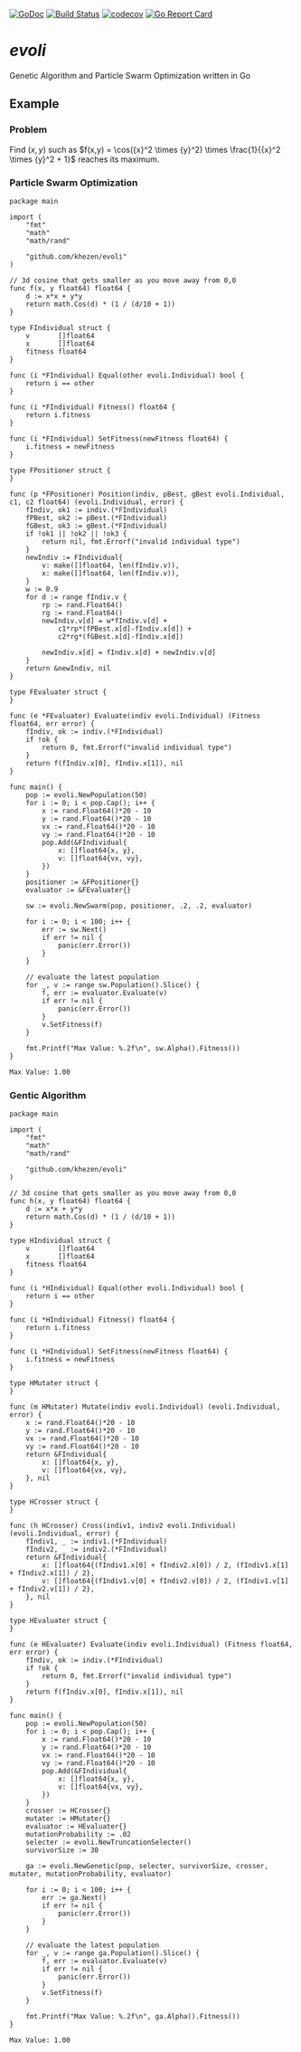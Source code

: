 [![GoDoc](https://img.shields.io/badge/go-documentation-blue.svg?style=flat-square)](https://godoc.org/github.com/khezen/evoli)
[![Build Status](http://img.shields.io/travis/khezen/evoli.svg?style=flat-square)](https://travis-ci.org/khezen/evoli) [![codecov](https://img.shields.io/codecov/c/github/khezen/evoli/master.svg?style=flat-square)](https://codecov.io/gh/khezen/evoli)
[![Go Report Card](https://goreportcard.com/badge/github.com/khezen/evoli?style=flat-square)](https://goreportcard.com/report/github.com/khezen/evoli)

# *evoli*

Genetic Algorithm and Particle Swarm Optimization written in Go

## Example

### Problem

Find $(x,y)$ such as $f(x,y) = \cos({x}^2 \times {y}^2) \times \frac{1}{{x}^2 \times {y}^2 + 1}$ reaches its maximum.

### Particle Swarm Optimization

```golang
package main

import (
	"fmt"
	"math"
	"math/rand"

	"github.com/khezen/evoli"
)

// 3d cosine that gets smaller as you move away from 0,0
func f(x, y float64) float64 {
	d := x*x + y*y
	return math.Cos(d) * (1 / (d/10 + 1))
}

type FIndividual struct {
	v       []float64
	x       []float64
	fitness float64
}

func (i *FIndividual) Equal(other evoli.Individual) bool {
	return i == other
}

func (i *FIndividual) Fitness() float64 {
	return i.fitness
}

func (i *FIndividual) SetFitness(newFitness float64) {
	i.fitness = newFitness
}

type FPositioner struct {
}

func (p *FPositioner) Position(indiv, pBest, gBest evoli.Individual, c1, c2 float64) (evoli.Individual, error) {
	fIndiv, ok1 := indiv.(*FIndividual)
	fPBest, ok2 := pBest.(*FIndividual)
	fGBest, ok3 := gBest.(*FIndividual)
	if !ok1 || !ok2 || !ok3 {
		return nil, fmt.Errorf("invalid individual type")
	}
	newIndiv := FIndividual{
		v: make([]float64, len(fIndiv.v)),
		x: make([]float64, len(fIndiv.v)),
	}
	w := 0.9
	for d := range fIndiv.v {
		rp := rand.Float64()
		rg := rand.Float64()
		newIndiv.v[d] = w*fIndiv.v[d] +
			c1*rp*(fPBest.x[d]-fIndiv.x[d]) +
			c2*rg*(fGBest.x[d]-fIndiv.x[d])

		newIndiv.x[d] = fIndiv.x[d] + newIndiv.v[d]
	}
	return &newIndiv, nil
}

type FEvaluater struct {
}

func (e *FEvaluater) Evaluate(indiv evoli.Individual) (Fitness float64, err error) {
	fIndiv, ok := indiv.(*FIndividual)
	if !ok {
		return 0, fmt.Errorf("invalid individual type")
	}
	return f(fIndiv.x[0], fIndiv.x[1]), nil
}

func main() {
	pop := evoli.NewPopulation(50)
	for i := 0; i < pop.Cap(); i++ {
		x := rand.Float64()*20 - 10
		y := rand.Float64()*20 - 10
		vx := rand.Float64()*20 - 10
		vy := rand.Float64()*20 - 10
		pop.Add(&FIndividual{
			x: []float64{x, y},
			v: []float64{vx, vy},
		})
	}
	positioner := &FPositioner{}
	evaluator := &FEvaluater{}

	sw := evoli.NewSwarm(pop, positioner, .2, .2, evaluator)

	for i := 0; i < 100; i++ {
		err := sw.Next()
		if err != nil {
			panic(err.Error())
		}
	}

	// evaluate the latest population
	for _, v := range sw.Population().Slice() {
		f, err := evaluator.Evaluate(v)
		if err != nil {
			panic(err.Error())
		}
		v.SetFitness(f)
	}

	fmt.Printf("Max Value: %.2f\n", sw.Alpha().Fitness())
}
```

```bash
Max Value: 1.00
```

### Gentic Algorithm

```golang
package main

import (
	"fmt"
	"math"
	"math/rand"

	"github.com/khezen/evoli"
)

// 3d cosine that gets smaller as you move away from 0,0
func h(x, y float64) float64 {
	d := x*x + y*y
	return math.Cos(d) * (1 / (d/10 + 1))
}

type HIndividual struct {
	v       []float64
	x       []float64
	fitness float64
}

func (i *HIndividual) Equal(other evoli.Individual) bool {
	return i == other
}

func (i *HIndividual) Fitness() float64 {
	return i.fitness
}

func (i *HIndividual) SetFitness(newFitness float64) {
	i.fitness = newFitness
}

type HMutater struct {
}

func (m HMutater) Mutate(indiv evoli.Individual) (evoli.Individual, error) {
	x := rand.Float64()*20 - 10
	y := rand.Float64()*20 - 10
	vx := rand.Float64()*20 - 10
	vy := rand.Float64()*20 - 10
	return &FIndividual{
		x: []float64{x, y},
		v: []float64{vx, vy},
	}, nil
}

type HCrosser struct {
}

func (h HCrosser) Cross(indiv1, indiv2 evoli.Individual) (evoli.Individual, error) {
	fIndiv1, _ := indiv1.(*FIndividual)
	fIndiv2, _ := indiv2.(*FIndividual)
	return &FIndividual{
		x: []float64{(fIndiv1.x[0] + fIndiv2.x[0]) / 2, (fIndiv1.x[1] + fIndiv2.x[1]) / 2},
		v: []float64{(fIndiv1.v[0] + fIndiv2.v[0]) / 2, (fIndiv1.v[1] + fIndiv2.v[1]) / 2},
	}, nil
}

type HEvaluater struct {
}

func (e HEvaluater) Evaluate(indiv evoli.Individual) (Fitness float64, err error) {
	fIndiv, ok := indiv.(*FIndividual)
	if !ok {
		return 0, fmt.Errorf("invalid individual type")
	}
	return f(fIndiv.x[0], fIndiv.x[1]), nil
}

func main() {
	pop := evoli.NewPopulation(50)
	for i := 0; i < pop.Cap(); i++ {
		x := rand.Float64()*20 - 10
		y := rand.Float64()*20 - 10
		vx := rand.Float64()*20 - 10
		vy := rand.Float64()*20 - 10
		pop.Add(&FIndividual{
			x: []float64{x, y},
			v: []float64{vx, vy},
		})
	}
	crosser := HCrosser{}
	mutater := HMutater{}
	evaluator := HEvaluater{}
	mutationProbability := .02
	selecter := evoli.NewTruncationSelecter()
	survivorSize := 30

	ga := evoli.NewGenetic(pop, selecter, survivorSize, crosser, mutater, mutationProbability, evaluator)

	for i := 0; i < 100; i++ {
		err := ga.Next()
		if err != nil {
			panic(err.Error())
		}
	}

	// evaluate the latest population
	for _, v := range ga.Population().Slice() {
		f, err := evaluator.Evaluate(v)
		if err != nil {
			panic(err.Error())
		}
		v.SetFitness(f)
	}

	fmt.Printf("Max Value: %.2f\n", ga.Alpha().Fitness())
}
```

```bash
Max Value: 1.00
```